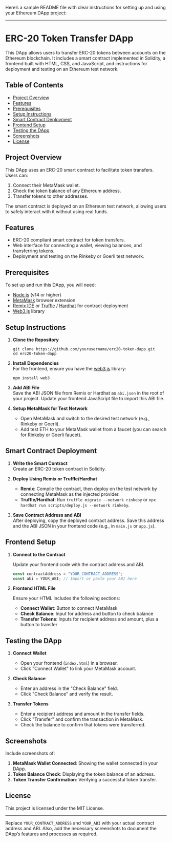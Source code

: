 Here’s a sample README file with clear instructions for setting up and using your Ethereum DApp project:

---

# ERC-20 Token Transfer DApp

This DApp allows users to transfer ERC-20 tokens between accounts on the Ethereum blockchain. It includes a smart contract implemented in Solidity, a frontend built with HTML, CSS, and JavaScript, and instructions for deployment and testing on an Ethereum test network.

## Table of Contents

- [Project Overview](#project-overview)
- [Features](#features)
- [Prerequisites](#prerequisites)
- [Setup Instructions](#setup-instructions)
- [Smart Contract Deployment](#smart-contract-deployment)
- [Frontend Setup](#frontend-setup)
- [Testing the DApp](#testing-the-dapp)
- [Screenshots](#screenshots)
- [License](#license)

## Project Overview

This DApp uses an ERC-20 smart contract to facilitate token transfers. Users can:

1. Connect their MetaMask wallet.
2. Check the token balance of any Ethereum address.
3. Transfer tokens to other addresses.

The smart contract is deployed on an Ethereum test network, allowing users to safely interact with it without using real funds.

## Features

- ERC-20 compliant smart contract for token transfers.
- Web interface for connecting a wallet, viewing balances, and transferring tokens.
- Deployment and testing on the Rinkeby or Goerli test network.

## Prerequisites

To set up and run this DApp, you will need:

- [Node.js](https://nodejs.org/) (v14 or higher)
- [MetaMask](https://metamask.io/) browser extension
- [Remix IDE](https://remix.ethereum.org/) or [Truffle](https://trufflesuite.com/) / [Hardhat](https://hardhat.org/) for contract deployment
- [Web3.js](https://web3js.readthedocs.io/) library

## Setup Instructions

1. **Clone the Repository**

   ```
   git clone https://github.com/yourusername/erc20-token-dapp.git
   cd erc20-token-dapp
   ```

2. **Install Dependencies**  
   For the frontend, ensure you have the [web3.js](https://web3js.readthedocs.io/) library:

   ```
   npm install web3
   ```

3. **Add ABI File**  
   Save the ABI JSON file from Remix or Hardhat as `abi.json` in the root of your project. Update your frontend JavaScript file to import this ABI file.

4. **Setup MetaMask for Test Network**
   - Open MetaMask and switch to the desired test network (e.g., Rinkeby or Goerli).
   - Add test ETH to your MetaMask wallet from a faucet (you can search for Rinkeby or Goerli faucet).

## Smart Contract Deployment

1. **Write the Smart Contract**  
   Create an ERC-20 token contract in Solidity.

2. **Deploy Using Remix or Truffle/Hardhat**

   - **Remix**: Compile the contract, then deploy on the test network by connecting MetaMask as the injected provider.
   - **Truffle/Hardhat**: Run `truffle migrate --network rinkeby` or `npx hardhat run scripts/deploy.js --network rinkeby`.

3. **Save Contract Address and ABI**  
   After deploying, copy the deployed contract address. Save this address and the ABI JSON in your frontend code (e.g., in `main.js` or `app.js`).

## Frontend Setup

1. **Connect to the Contract**

   Update your frontend code with the contract address and ABI.

   ```javascript
   const contractAddress = "YOUR_CONTRACT_ADDRESS";
   const abi = YOUR_ABI; // Import or paste your ABI here
   ```

2. **Frontend HTML File**

   Ensure your HTML includes the following sections:

   - **Connect Wallet**: Button to connect MetaMask
   - **Check Balance**: Input for address and button to check balance
   - **Transfer Tokens**: Inputs for recipient address and amount, plus a button to transfer

## Testing the DApp

1. **Connect Wallet**

   - Open your frontend (`index.html`) in a browser.
   - Click "Connect Wallet" to link your MetaMask account.

2. **Check Balance**

   - Enter an address in the "Check Balance" field.
   - Click "Check Balance" and verify the result.

3. **Transfer Tokens**
   - Enter a recipient address and amount in the transfer fields.
   - Click "Transfer" and confirm the transaction in MetaMask.
   - Check the balance to confirm that tokens were transferred.

## Screenshots

Include screenshots of:

1. **MetaMask Wallet Connected**: Showing the wallet connected in your DApp.
2. **Token Balance Check**: Displaying the token balance of an address.
3. **Token Transfer Confirmation**: Verifying a successful token transfer.

## License

This project is licensed under the MIT License.

---

Replace `YOUR_CONTRACT_ADDRESS` and `YOUR_ABI` with your actual contract address and ABI. Also, add the necessary screenshots to document the DApp’s features and processes as required.

